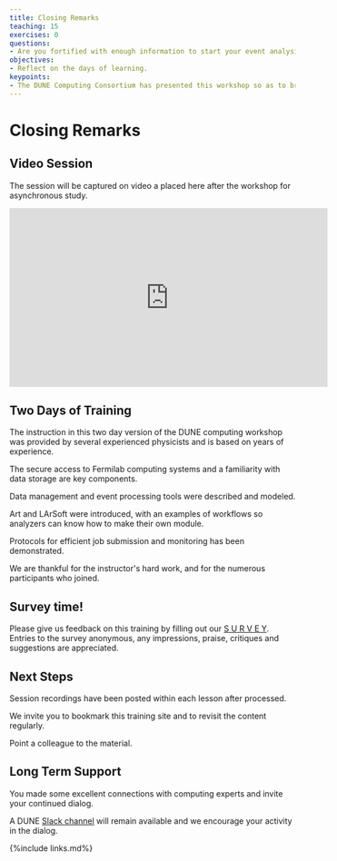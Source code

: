 ```yaml
---
title: Closing Remarks
teaching: 15
exercises: 0
questions:
- Are you fortified with enough information to start your event analysis?
objectives:
- Reflect on the days of learning.
keypoints:
- The DUNE Computing Consortium has presented this workshop so as to broaden the use of software tools used for analysis.
---
```


# Closing Remarks

## Video Session

The session will be captured on video a placed here after the workshop for asynchronous study.

<center>
<iframe width="560" height="315" src="https://www.youtube.com/embed/hdjR4M6B8FM" title="DUNE Computing Tutorial May 2022 Closing Remarks" frameborder="0" allow="accelerometer; autoplay; clipboard-write; encrypted-media; gyroscope; picture-in-picture" allowfullscreen></iframe>
</center>

## Two Days of Training

The instruction in this two day version of the DUNE computing workshop was provided by several experienced physicists and is based on years of experience. 

The secure access to Fermilab computing systems and a familiarity with data storage are key components.

Data management and event processing tools were described and modeled. 

Art and LArSoft were introduced, with an examples of workflows so analyzers can know how to make their own module. 

Protocols for efficient job submission and monitoring has been demonstrated.

We are thankful for the instructor's hard work, and for the numerous participants who joined.

##  Survey time!

Please give us feedback on this training by filling out our [S U R V E Y](https://forms.gle/RqsxHWjYFxmguFUW7). Entries to the survey anonymous, any impressions, praise, critiques and suggestions are appreciated.

##  Next Steps

Session recordings have been posted within each lesson after processed.

We invite you to bookmark this training site and to revisit the content regularly.

Point a colleague to the material.

## Long Term Support

You made some excellent connections with computing experts and invite your continued dialog.

A DUNE [Slack channel][dune-may2022-slack] will remain available and we encourage your activity in the dialog.


[dune-may2022-slack]: https://dunescience.slack.com/archives/C03CMH6TUCS

{%include links.md%} 
